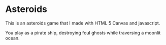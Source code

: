 Asteroids
=========
This is an asteroids game that I made with HTML 5 Canvas and javascript. 

You play as a pirate ship, destroying foul ghosts while traversing a moonlit ocean.
